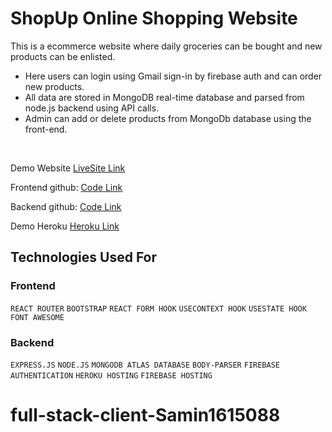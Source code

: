 # ShopUp Online Shopping Website
This is a ecommerce website where daily groceries can be bought and new products can be enlisted.<br/>


- Here users can login using Gmail sign-in by firebase auth and can order new products. 
- All data are stored in MongoDB real-time database and parsed from node.js backend using API calls.
- Admin can add or delete products from MongoDb database using the front-end.

<br/>

Demo Website [LiveSite Link](https://shopup-milestone-10.web.app/) 

Frontend github: [Code Link](https://github.com/Samin1615088/shopUp-ecommerce)

Backend github: [Code Link](https://github.com/Samin1615088/shopUp-ecommerce-server)

Demo Heroku [Heroku Link](https://blooming-tundra-01056.herokuapp.com/)



## Technologies Used For 

### Frontend

`REACT ROUTER`  `BOOTSTRAP`  `REACT FORM HOOK`  `USECONTEXT HOOK`  `USESTATE HOOK`  `FONT AWESOME`


###  Backend

`EXPRESS.JS`  `NODE.JS`  `MONGODB ATLAS DATABASE`  `BODY-PARSER`  `FIREBASE AUTHENTICATION`  `HEROKU HOSTING`  `FIREBASE HOSTING`

# full-stack-client-Samin1615088
